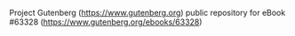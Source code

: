 Project Gutenberg (https://www.gutenberg.org) public repository for
eBook #63328 (https://www.gutenberg.org/ebooks/63328)
